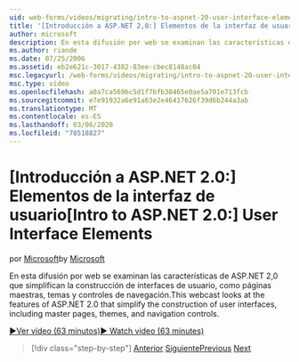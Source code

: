 ```yaml
---
uid: web-forms/videos/migrating/intro-to-aspnet-20-user-interface-elements
title: '[Introducción a ASP.NET 2,0:] Elementos de la interfaz de usuario | Microsoft Docs'
author: microsoft
description: En esta difusión por web se examinan las características de ASP.NET 2,0 que simplifican la construcción de interfaces de usuario, como páginas maestras, temas y controles de navegación.
ms.author: riande
ms.date: 07/25/2006
ms.assetid: eb2e621c-3017-4382-83ee-cbec8148ac04
msc.legacyurl: /web-forms/videos/migrating/intro-to-aspnet-20-user-interface-elements
msc.type: video
ms.openlocfilehash: a0a7ca569bc5d1f7bfb38465e0ae5a701e713fcb
ms.sourcegitcommit: e7e91932a6e91a63e2e46417626f39d6b244a3ab
ms.translationtype: MT
ms.contentlocale: es-ES
ms.lasthandoff: 03/06/2020
ms.locfileid: "78518827"
---
```

# <a name="intro-to-aspnet-20-user-interface-elements"></a><span data-ttu-id="ec862-103">[Introducción a ASP.NET 2.0:] Elementos de la interfaz de usuario</span><span class="sxs-lookup"><span data-stu-id="ec862-103">[Intro to ASP.NET 2.0:] User Interface Elements</span></span>

<span data-ttu-id="ec862-104">por [Microsoft](https://github.com/microsoft)</span><span class="sxs-lookup"><span data-stu-id="ec862-104">by [Microsoft](https://github.com/microsoft)</span></span>

<span data-ttu-id="ec862-105">En esta difusión por web se examinan las características de ASP.NET 2,0 que simplifican la construcción de interfaces de usuario, como páginas maestras, temas y controles de navegación.</span><span class="sxs-lookup"><span data-stu-id="ec862-105">This webcast looks at the features of ASP.NET 2.0 that simplify the construction of user interfaces, including master pages, themes, and navigation controls.</span></span>

[<span data-ttu-id="ec862-106">&#9654;Ver vídeo (63 minutos)</span><span class="sxs-lookup"><span data-stu-id="ec862-106">&#9654; Watch video (63 minutes)</span></span>](https://channel9.msdn.com/Blogs/ASP-NET-Site-Videos/intro-to-aspnet-20-user-interface-elements)

> [!div class="step-by-step"]
> <span data-ttu-id="ec862-107">[Anterior](intro-to-aspnet-20-aspnet-20-fundamentals.md)
> [Siguiente](migrating-from-classic-asp-to-aspnet.md)</span><span class="sxs-lookup"><span data-stu-id="ec862-107">[Previous](intro-to-aspnet-20-aspnet-20-fundamentals.md)
[Next](migrating-from-classic-asp-to-aspnet.md)</span></span>
